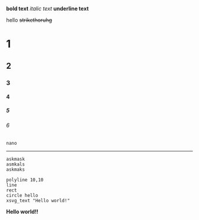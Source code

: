 **bold text**
*italic text*
__underline text__

hello
~~strikethoruhg~~

# 1
## 2
### 3

#### 4
##### 5
###### 6

`nano`

---

```
askmask
asmkals
askmaks
```


```xsvg:10,10
polyline 10,10
line 
rect 
circle hello
xsvg_text "Hello world!"
```
**Hello world!!**